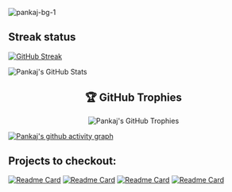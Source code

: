 
![pankaj-bg-1](https://user-images.githubusercontent.com/69034032/213911808-af41bc1f-c18a-41ab-a111-de265af5d50e.png)

## Streak status 
[![GitHub Streak](https://streak-stats.demolab.com?user=pank1999&theme=tokyonight)](https://git.io/streak-stats)
<p>
  <img src="https://github-readme-stats.vercel.app/api?username=pank1999&show_icons=true&theme=radical&bg_color=0D1117&title_color=F72585&text_color=FFFFFF&icon_color=4CC9F0" alt="Pankaj's GitHub Stats" />
</p>



<h2 align="center">🏆 GitHub Trophies</h2>


<p align="center">
  <img src="https://github-profile-trophy.vercel.app/?username=pank1999&theme=radical&no-frame=true&row=1&column=7&bg_color=0D1117&title_color=F72585&text_color=FFFFFF" alt="Pankaj's GitHub Trophies" />
</p>

[![Pankaj's github activity graph](https://github-readme-activity-graph.vercel.app/graph?username=pank1999&bg_color=0D1117&color=4CC9F0&line=F72585&point=FFFFFF&area=true&hide_border=true)](https://github.com/pank1999/github-readme-activity-graph)

## Projects to checkout:
[![Readme Card](https://github-readme-stats.vercel.app/api/pin/?username=pank1999&repo=E-Learning-App)](https://github.com/pank1999/E-Learning-App)
[![Readme Card](https://github-readme-stats.vercel.app/api/pin/?username=pank1999&repo=Myshop-E-commerce-app)](https://github.com/pank1999/Myshop-E-commerce-app)
[![Readme Card](https://github-readme-stats.vercel.app/api/pin/?username=pank1999&repo=Terraform-web-server)](https://github.com/pank1999/Terraform-web-server)
[![Readme Card](https://github-readme-stats.vercel.app/api/pin/?username=pank1999&repo=virtual-police-station)](https://github.com/pank1999/virtual-police-station)

